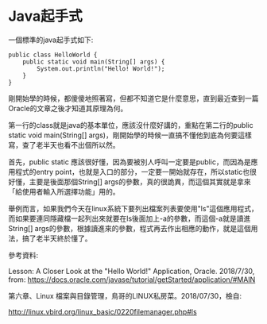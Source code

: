 # Java起手式



一個標準的java起手式如下:

```java=
public class HelloWorld {
    public static void main(String[] args) {
        System.out.println("Hello! World!");
    }
}
```

剛開始學的時候，都傻傻地照著寫，但都不知道它是什麼意思，直到最近查到一篇Oracle的文章之後才知道其原理為何。

第一行的class就是java的基本單位，應該沒什麼好講的，重點在第二行的public static void main(String[] args)，剛開始學的時候一直搞不懂他到底為何要這樣寫，查了老半天也看不出個所以然。

首先，public static 應該很好懂，因為要被別人呼叫一定要是public，而因為是應用程式的entry point，也就是入口的部分，一定要一開始就存在，所以static也很好懂，主要是後面那個String[] args的參數，真的很詭異，而這個其實就是拿來「給使用者輸入所選擇功能」用的。

舉例而言，如果我們今天在linux系統下要列出檔案列表要使用"ls"這個應用程式，而如果要連同隱藏檔一起列出來就要在ls後面加上-a的參數，而這個-a就是讀進String[] args的參數，根據讀進來的參數，程式再去作出相應的動作，就是這個用法，搞了老半天終於懂了。

參考資料:

Lesson: A Closer Look at the "Hello World!" Application, Oracle. 2018/7/30, from: https://docs.oracle.com/javase/tutorial/getStarted/application/#MAIN

第六章、Linux 檔案與目錄管理，鳥哥的LINUX私房菜。2018/07/30，檢自:

http://linux.vbird.org/linux_basic/0220filemanager.php#ls
